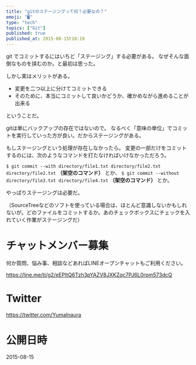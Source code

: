 ```yaml
---
title: "gitのステージングって何？必要なの？"
emoji: "🖥"
type: "tech"
topics: ["Git"]
published: true
published_at: 2015-08-15t10:19
---
```


git でコミットするにはいちど「ステージング」する必要がある。
なぜそんな面倒なものを挟むのか。と最初は思った。

しかし実はメリットがある。

- 変更を二つ以上に分けてコミットできる
- そのために、本当にコミットして良いかどうか、確かめながら進めることが出来る

ということだ。

gitは単にバックアップの存在ではないので。
なるべく「意味の単位」でコミットを実行していった方が良い。だからステージングがある。

もしステージングという処理が存在しなかったら。
変更の一部だけをコミットするのには、次のようなコマンドを打たなければいけなかっただろう。

`$ git commit --with directory/file1.txt directory/file2.txt directory/file2.txt` **（架空のコマンド）**
とか、
`$ git commit --without directory/file3.txt directory/file4.txt` **（架空のコマンド）**
とか。

やっぱりステージングは必要だ。

（SourceTreeなどのソフトを使っている場合は、ほとんど意識しないかもしれないが。どのファイルをコミットするか。あのチェックボックスにチェックを入れていく作業がステージングだ）








<!-- Update From Qiita API -->

# チャットメンバー募集


何か質問、悩み事、相談などあればLINEオープンチャットもご利用ください。

https://line.me/ti/g2/eEPltQ6Tzh3pYAZV8JXKZqc7PJ6L0rpm573dcQ





# Twitter


https://twitter.com/YumaInaura


<!-- Update From Qiita API -->



# 公開日時

2015-08-15
